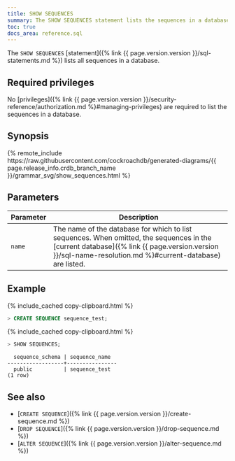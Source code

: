 ```yaml
---
title: SHOW SEQUENCES
summary: The SHOW SEQUENCES statement lists the sequences in a database.
toc: true
docs_area: reference.sql
---
```


The `SHOW SEQUENCES` [statement]({% link {{ page.version.version }}/sql-statements.md %}) lists all sequences in a database.

## Required privileges

No [privileges]({% link {{ page.version.version }}/security-reference/authorization.md %}#managing-privileges) are required to list the sequences in a database.

## Synopsis

<div>
{% remote_include https://raw.githubusercontent.com/cockroachdb/generated-diagrams/{{ page.release_info.crdb_branch_name }}/grammar_svg/show_sequences.html %}
</div>

## Parameters

Parameter | Description
----------|------------
`name` | The name of the database for which to list sequences. When omitted, the sequences in the [current database]({% link {{ page.version.version }}/sql-name-resolution.md %}#current-database) are listed.

## Example

{% include_cached copy-clipboard.html %}
~~~ sql
> CREATE SEQUENCE sequence_test;
~~~

{% include_cached copy-clipboard.html %}
~~~ sql
> SHOW SEQUENCES;
~~~

~~~
  sequence_schema | sequence_name
------------------+----------------
  public          | sequence_test
(1 row)
~~~

## See also

- [`CREATE SEQUENCE`]({% link {{ page.version.version }}/create-sequence.md %})
- [`DROP SEQUENCE`]({% link {{ page.version.version }}/drop-sequence.md %})
- [`ALTER SEQUENCE`]({% link {{ page.version.version }}/alter-sequence.md %})
